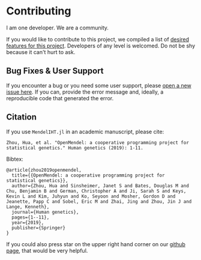 
# Contributing

I am one developer. We are a community. 

If you would like to contribute to this project, we compiled a list of [desired features for this project](https://github.com/biona001/MendelIHT.jl/issues/6). Developers of any level is welcomed. Do not be shy because it can't hurt to ask. 

## Bug Fixes & User Support

If you encounter a bug or you need some user support, please [open a new issue here](https://github.com/biona001/MendelIHT.jl/issues). If you can, provide the error message and, ideally, a reproducible code that generated the error.

## Citation

If you use `MendelIHT.jl` in an academic manuscript, please cite:

```
Zhou, Hua, et al. "OpenMendel: a cooperative programming project for statistical genetics." Human genetics (2019): 1-11.
```

Bibtex:

```
@article{zhou2019openmendel,
  title={{OpenMendel: a cooperative programming project for statistical genetics}},
  author={Zhou, Hua and Sinsheimer, Janet S and Bates, Douglas M and Chu, Benjamin B and German, Christopher A and Ji, Sarah S and Keys, Kevin L and Kim, Juhyun and Ko, Seyoon and Mosher, Gordon D and Jeanette, Papp C and Sobel, Eric M and Zhai, Jing and Zhou, Jin J and Lange, Kenneth},
  journal={Human genetics},
  pages={1--11},
  year={2019},
  publisher={Springer}
}
```

If you could also press star on the upper right hand corner on our [github page](https://github.com/biona001/MendelIHT.jl), that would be very helpful. 
